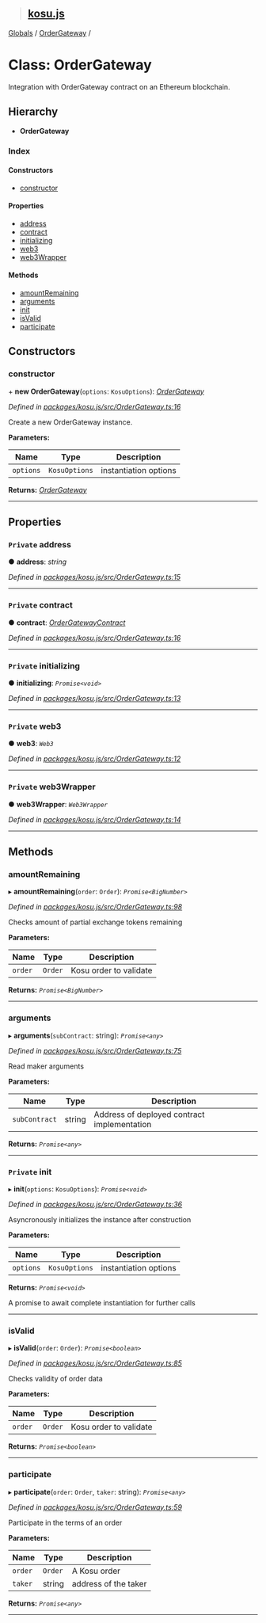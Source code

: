 > ## [kosu.js](../README.md)

[Globals](../globals.md) / [OrderGateway](ordergateway.md) /

# Class: OrderGateway

Integration with OrderGateway contract on an Ethereum blockchain.

## Hierarchy

* **OrderGateway**

### Index

#### Constructors

* [constructor](ordergateway.md#constructor)

#### Properties

* [address](ordergateway.md#private-address)
* [contract](ordergateway.md#private-contract)
* [initializing](ordergateway.md#private-initializing)
* [web3](ordergateway.md#private-web3)
* [web3Wrapper](ordergateway.md#private-web3wrapper)

#### Methods

* [amountRemaining](ordergateway.md#amountremaining)
* [arguments](ordergateway.md#arguments)
* [init](ordergateway.md#private-init)
* [isValid](ordergateway.md#isvalid)
* [participate](ordergateway.md#participate)

## Constructors

###  constructor

\+ **new OrderGateway**(`options`: `KosuOptions`): *[OrderGateway](ordergateway.md)*

*Defined in [packages/kosu.js/src/OrderGateway.ts:16](url)*

Create a new OrderGateway instance.

**Parameters:**

Name | Type | Description |
------ | ------ | ------ |
`options` | `KosuOptions` | instantiation options  |

**Returns:** *[OrderGateway](ordergateway.md)*

___

## Properties

### `Private` address

● **address**: *string*

*Defined in [packages/kosu.js/src/OrderGateway.ts:15](url)*

___

### `Private` contract

● **contract**: *[OrderGatewayContract](ordergatewaycontract.md)*

*Defined in [packages/kosu.js/src/OrderGateway.ts:16](url)*

___

### `Private` initializing

● **initializing**: *`Promise<void>`*

*Defined in [packages/kosu.js/src/OrderGateway.ts:13](url)*

___

### `Private` web3

● **web3**: *`Web3`*

*Defined in [packages/kosu.js/src/OrderGateway.ts:12](url)*

___

### `Private` web3Wrapper

● **web3Wrapper**: *`Web3Wrapper`*

*Defined in [packages/kosu.js/src/OrderGateway.ts:14](url)*

___

## Methods

###  amountRemaining

▸ **amountRemaining**(`order`: `Order`): *`Promise<BigNumber>`*

*Defined in [packages/kosu.js/src/OrderGateway.ts:98](url)*

Checks amount of partial exchange tokens remaining

**Parameters:**

Name | Type | Description |
------ | ------ | ------ |
`order` | `Order` | Kosu order to validate  |

**Returns:** *`Promise<BigNumber>`*

___

###  arguments

▸ **arguments**(`subContract`: string): *`Promise<any>`*

*Defined in [packages/kosu.js/src/OrderGateway.ts:75](url)*

Read maker arguments

**Parameters:**

Name | Type | Description |
------ | ------ | ------ |
`subContract` | string | Address of deployed contract implementation  |

**Returns:** *`Promise<any>`*

___

### `Private` init

▸ **init**(`options`: `KosuOptions`): *`Promise<void>`*

*Defined in [packages/kosu.js/src/OrderGateway.ts:36](url)*

Asyncronously initializes the instance after construction

**Parameters:**

Name | Type | Description |
------ | ------ | ------ |
`options` | `KosuOptions` | instantiation options |

**Returns:** *`Promise<void>`*

A promise to await complete instantiation for further calls

___

###  isValid

▸ **isValid**(`order`: `Order`): *`Promise<boolean>`*

*Defined in [packages/kosu.js/src/OrderGateway.ts:85](url)*

Checks validity of order data

**Parameters:**

Name | Type | Description |
------ | ------ | ------ |
`order` | `Order` | Kosu order to validate  |

**Returns:** *`Promise<boolean>`*

___

###  participate

▸ **participate**(`order`: `Order`, `taker`: string): *`Promise<any>`*

*Defined in [packages/kosu.js/src/OrderGateway.ts:59](url)*

Participate in the terms of an order

**Parameters:**

Name | Type | Description |
------ | ------ | ------ |
`order` | `Order` | A Kosu order |
`taker` | string | address of the taker  |

**Returns:** *`Promise<any>`*

___